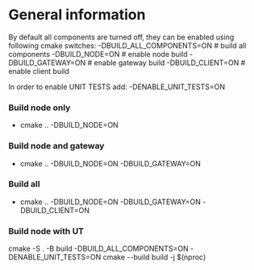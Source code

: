 # General information
By default all components are turned off, they can be enabled using following cmake switches:
-DBUILD_ALL_COMPONENTS=ON # build all components
-DBUILD_NODE=ON # enable node build
-DBUILD_GATEWAY=ON # enable gateway build
-DBUILD_CLIENT=ON # enable client build

In order to enable UNIT TESTS add: -DENABLE_UNIT_TESTS=ON

### Build node only
- cmake .. -DBUILD_NODE=ON

### Build node and gateway
- cmake .. -DBUILD_NODE=ON -DBUILD_GATEWAY=ON

### Build all
- cmake .. -DBUILD_NODE=ON -DBUILD_GATEWAY=ON -DBUILD_CLIENT=ON

### Build node with UT
cmake -S . -B build -DBUILD_ALL_COMPONENTS=ON -DENABLE_UNIT_TESTS=ON
cmake --build build -j $(nproc)

